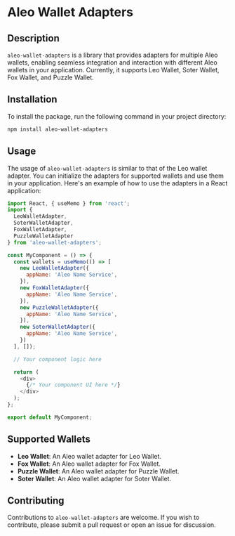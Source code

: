 # Aleo Wallet Adapters

## Description

`aleo-wallet-adapters` is a library that provides adapters for multiple Aleo wallets, enabling seamless integration and interaction with different Aleo wallets in your application. Currently, it supports Leo Wallet, Soter Wallet, Fox Wallet, and Puzzle Wallet.

## Installation

To install the package, run the following command in your project directory:

```bash
npm install aleo-wallet-adapters
```

## Usage

The usage of `aleo-wallet-adapters` is similar to that of the Leo wallet adapter. You can initialize the adapters for supported wallets and use them in your application. Here's an example of how to use the adapters in a React application:

```javascript
import React, { useMemo } from 'react';
import {
  LeoWalletAdapter,
  SoterWalletAdapter,
  FoxWalletAdapter,
  PuzzleWalletAdapter
} from 'aleo-wallet-adapters';

const MyComponent = () => {
  const wallets = useMemo(() => [
    new LeoWalletAdapter({
      appName: 'Aleo Name Service',
    }),
    new FoxWalletAdapter({
      appName: 'Aleo Name Service',
    }),
    new PuzzleWalletAdapter({
      appName: 'Aleo Name Service',
    }),
    new SoterWalletAdapter({
      appName: 'Aleo Name Service',
    })
  ], []);

  // Your component logic here

  return (
    <div>
      {/* Your component UI here */}
    </div>
  );
};

export default MyComponent;
```

## Supported Wallets
* **Leo Wallet**: An Aleo wallet adapter for Leo Wallet.
* **Fox Wallet**: An Aleo wallet adapter for Fox Wallet.
* **Puzzle Wallet**: An Aleo wallet adapter for Puzzle Wallet.
* **Soter Wallet**: An Aleo wallet adapter for Soter Wallet.


## Contributing
Contributions to `aleo-wallet-adapters` are welcome. If you wish to contribute, please submit a pull request or open an issue for discussion.